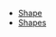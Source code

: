 * [Shape](/API/UI/Compose/Theme/Shape/Shape/README.md)
* [Shapes](/API/UI/Compose/Theme/Shape/Shapes/README.md)
